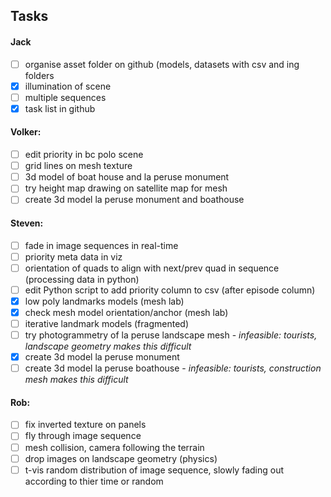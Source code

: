## Tasks

#### Jack
- [ ] organise asset folder on github (models, datasets with csv and ing folders
- [x] illumination of scene
- [ ] multiple sequences
- [x] task list in github

#### Volker:
- [ ] edit priority in bc polo scene
- [ ] grid lines on mesh texture
- [ ] 3d model of boat house and la peruse monument
- [ ] try height map drawing on satellite map for mesh
- [ ] create 3d model la peruse monument and boathouse

#### Steven:
- [ ] fade in image sequences in real-time
- [ ] priority meta data in viz
- [ ] orientation of quads to align with next/prev quad in sequence (processing data in python) 
- [ ] edit Python script to add priority column to csv (after episode column)
- [x] low poly landmarks models (mesh lab)
- [x] check mesh model orientation/anchor (mesh lab)
- [ ] iterative landmark models (fragmented)
- [ ] try photogrammetry of la peruse landscape mesh - _infeasible: tourists, landscape geometry makes this difficult_
- [x] create 3d model la peruse monument
- [ ] create 3d model la peruse boathouse - _infeasible: tourists, construction mesh makes this difficult_

#### Rob:
- [ ] fix inverted texture on panels
- [ ] fly through image sequence
- [ ] mesh collision, camera following the terrain
- [ ] drop images on landscape geometry (physics)
- [ ] t-vis random distribution of image sequence, slowly fading out according to thier time or random